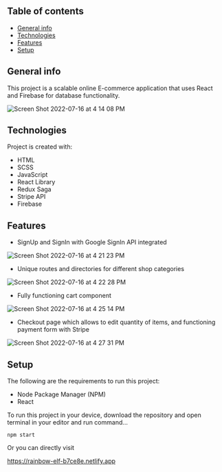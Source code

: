 ## Table of contents
* [General info](#general-info)
* [Technologies](#technologies)
* [Features](#features)
* [Setup](#setup)

## General info
This project is a scalable online E-commerce application that uses React and Firebase for database functionality.

![Screen Shot 2022-07-16 at 4 14 08 PM](https://user-images.githubusercontent.com/98786865/179372084-a132d80a-6a12-4c82-add8-a59b2792ab9d.png)

	
## Technologies
Project is created with:
* HTML
* SCSS
* JavaScript
* React Library
* Redux Saga
* Stripe API
* Firebase 


## Features

* SignUp and SignIn with Google SignIn API integrated

![Screen Shot 2022-07-16 at 4 21 23 PM](https://user-images.githubusercontent.com/98786865/179372291-a997a793-12e5-411f-93e6-1f33c2af8ab6.png)

* Unique routes and directories for different shop categories

![Screen Shot 2022-07-16 at 4 22 28 PM](https://user-images.githubusercontent.com/98786865/179372320-521295aa-29bb-463b-a64c-af168bd841c1.png)

* Fully functioning cart component

![Screen Shot 2022-07-16 at 4 25 14 PM](https://user-images.githubusercontent.com/98786865/179372382-5179571a-d820-462b-b9c2-1d088d357a5f.png)

* Checkout page which allows to edit quantity of items, and functioning payment form with Stripe

![Screen Shot 2022-07-16 at 4 27 31 PM](https://user-images.githubusercontent.com/98786865/179372439-b7334a01-12ec-4fa8-8101-0f40166d9b33.png)



	
## Setup
The following are the requirements to run this project:

* Node Package Manager (NPM)
* React

To run this project in your device, download the repository and open terminal in your editor and run command…

`npm start`

Or you can directly visit

https://rainbow-elf-b7ce8e.netlify.app
